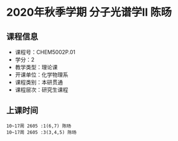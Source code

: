 # 2020年秋季学期 分子光谱学II 陈旸






## 课程信息

- 课程号：CHEM5002P.01
- 学分：2
- 教学类型：理论课
- 开课单位：化学物理系
- 课程类别：本研贯通
- 课程层次：研究生课程

## 上课时间

```
10~17周 2605 :1(6,7) 陈旸
10~17周 2605 :3(3,4,5) 陈旸
```

